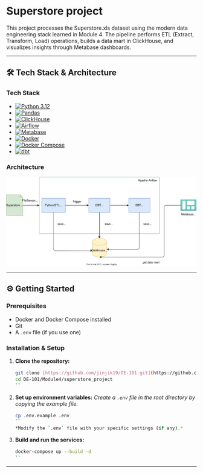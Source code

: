 # Superstore project

This project processes the Superstore.xls dataset using the modern data engineering stack learned in Module 4.
The pipeline performs ETL (Extract, Transform, Load) operations, builds a data mart in ClickHouse, and visualizes insights through Metabase dashboards.

---

## 🛠️ Tech Stack & Architecture

### Tech Stack

* [![Python 3.12](https://img.shields.io/badge/Python-3.12-3776AB?style=for-the-badge&logo=python&logoColor=white)](https://www.python.org/)
* [![Pandas](https://img.shields.io/badge/Pandas-150458?style=for-the-badge&logo=pandas&logoColor=white)](https://pandas.pydata.org/)
* [![ClickHouse](https://img.shields.io/badge/ClickHouse-FFCC01?style=for-the-badge&logo=clickhouse&logoColor=black)](https://clickhouse.com/)
* [![Airflow](https://img.shields.io/badge/Apache%20Airflow-017CEE?style=for-the-badge&logo=apacheairflow&logoColor=white)](https://airflow.apache.org/)
* [![Metabase](https://img.shields.io/badge/Metabase-509488?style=for-the-badge&logo=metabase&logoColor=white)](https://www.metabase.com/)
* [![Docker](https://img.shields.io/badge/Docker-2496ED?style=for-the-badge&logo=docker&logoColor=white)](https://www.docker.com/)
* [![Docker Compose](https://img.shields.io/badge/Docker%20Compose-2496ED?style=for-the-badge&logo=docker&logoColor=white)](https://docs.docker.com/compose/)
* [![dbt](https://img.shields.io/badge/dbt-FF694B?style=for-the-badge&logo=dbt&logoColor=white)](https://www.getdbt.com/)

### Architecture
![Architecture](./docs/architecture.drawio.svg)

--- 
## ⚙️ Getting Started 

### Prerequisites
- Docker and Docker Compose installed 
- Git 
- A `.env` file (if you use one) 

### Installation & Setup 

1. **Clone the repository:** 
   ```bash
   git clone [https://github.com/jinjik19/DE-101.git](https://github.com/jinjik19/DE-101.git) 
   cd DE-101/Module4/superstore_project
   ``
   
2. **Set up environment variables:** 
   *Create a `.env` file in the root directory by copying the example file.* 
   ```bash
   cp .env.example .env 
   ``
   *Modify the `.env` file with your specific settings (if any).* 
   
3. **Build and run the services:** 
   ```bash 
   docker-compose up --build -d 
   ``

--- 

